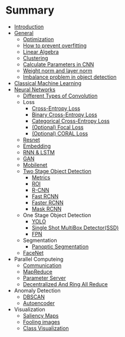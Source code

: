 # Summary

- [Introduction](README.md)
- [General](docs/General.md)
  - [Optimization](docs/General/Optimization.md)
  - [How to prevent overfitting](docs/General/How_to_prevent_overfitting.md)
  - [Linear Algebra](docs/General/Linear_algebra.md)
  - [Clustering](docs/General/Clustering.md)
  - [Calculate Parameters in CNN](docs/General/Calculate_Parameters_In_CNN.md)
  - [Weight norm and layer norm](docs/General/Weight_norm_and_layer_norm.md)
  - [Imbalance problem in object detection](docs/General/Imbalance_problem_in_object_detection.md)
- [Classical Machine Learning](docs/Classical_Machine_learning.md)
- [Neural Networks](docs/Neural_Networks.md)
  - [Different Types of Convolution](docs/Neural_Networks/Different_types_of_Convolution.md)
  - Loss
    - [Cross-Entropy Loss](docs/Neural_Networks/Loss/Cross_Entropy_Loss.md)
    - [Binary Cross-Entropy Loss](docs/Neural_Networks/Loss/Binary_Cross_Entropy_Loss.md)
    - [Categorical Cross-Entropy Loss](docs/Neural_Networks/Loss/Categorical_Cross_Entropy_loss.md)
    - [(Optional) Focal Loss](docs/Neural_Networks/Loss/Focal_Loss.md)
    - [(Optional) CORAL Loss](docs/Neural_Networks/Loss/CORAL_Loss.md)
  - [Resnet](docs/Neural_Networks/Resnet.md)
  - [Embedding](docs/Neural_Networks/Embedding.md)
  - [RNN & LSTM](docs/Neural_Networks/RNN_LSTM.md)
  - [GAN](docs/Neural_Networks/GAN.md)
  - [Mobilenet](docs/Neural_Networks/Mobilenet.md)
  - [Two Stage Object Detection](docs/Neural_Networks/Two_Stage_Object_Detection/TwoStageDetector.md)
    - [Metrics](docs/Neural_Networks/Two_Stage_Object_Detection/Metrics.md)
    - [ROI](docs/Neural_Networks/Two_Stage_Object_Detection/ROI.md)
    - [R-CNN](docs/Neural_Networks/Two_Stage_Object_Detection/R-CNN.md)
    - [Fast RCNN](docs/Neural_Networks/Two_Stage_Object_Detection/Fast-RCNN.md)
    - [Faster RCNN](docs/Neural_Networks/Two_Stage_Object_Detection/Faster-RCNN.md)
    - [Mask RCNN](docs/Neural_Networks/Two_Stage_Object_Detection/Mask-RCNN.md)
  - One Stage Object Detection
    - [YOLO](docs/Neural_Networks/One_Stage_Object_Detection/YOLO.md)
    - [Single Shot MultiBox Detector(SSD)](docs/Neural_Networks/One_Stage_Object_Detection/SSD.md)
    - [FPN](docs/Neural_Networks/Two_Stage_Object_Detection/FPN.md)
  - Segmentation
    - [Panoptic Segmentation](docs/Neural_Networks/Segmentation/Panoptic.md)
  - [FaceNet](docs/Neural_Networks/FaceNet.md)
- Parallel Computeing
  - [Communication](docs/Parallel_Computing/Communication.md)
  - [MapReduce](docs/Parallel_Computing/sync_mapreduce.md)
  - [Parameter Server](docs/Parallel_Computing/parameter_server.md)
  - [Decentralized And Ring All Reduce](docs/Parallel_Computing/decentralized_and_ring_allreduce.md)
- Anomaly Detection
  - [DBSCAN](docs/Anomaly/dbscan.md)
  - [Autoencoder](docs/Anomaly/autoencoder_anomaly.md)
- Visualization
  - [Saliency Maps](docs/Visualization/Saliency_Maps.md)
  - [Fooling images](docs/Visualization/Fooling_Images.md)
  - [Class Visualization](docs/Visualization/Class_Visualization.md)
